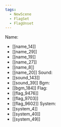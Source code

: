 ```yaml
---
tags:
  - NewScene
  - FlagSet
  - FlagUnset
---
```

Name:
- [[name_14]]
- [[name_29]]
- [[name_19]]
- [[name_27]]
- [[name_8]]
- [[name_20]]
Sound:
- [[sound_143]]
- [[sound_39]]
Bgm:
- [[bgm_184]]
Flag:
- [[flag_9476]]
- [[flag_9703]]
- [[flag_9602]]
System:
- [[system_4]]
- [[system_40]]
- [[system_49]]
